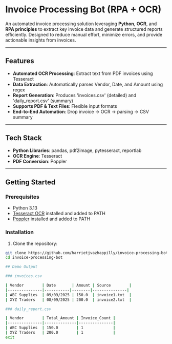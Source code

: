# Invoice Processing Bot (RPA + OCR)

An automated invoice processing solution leveraging **Python**, **OCR**, and **RPA principles** to extract key invoice data and generate structured reports efficiently. Designed to reduce manual effort, minimize errors, and provide actionable insights from invoices.

---

## Features

- **Automated OCR Processing**: Extract text from PDF invoices using Tesseract  
- **Data Extraction**: Automatically parses Vendor, Date, and Amount using regex  
- **Report Generation**: Produces 'invoices.csv' (detailed) and 'daily_report.csv' (summary)  
- **Supports PDF & Text Files**: Flexible input formats  
- **End-to-End Automation**: Drop invoice → OCR → parsing → CSV summary  

---

## Tech Stack

- **Python Libraries**: pandas, pdf2image, pytesseract, reportlab  
- **OCR Engine**: Tesseract  
- **PDF Conversion**: Poppler  

---

## Getting Started

### Prerequisites

- Python 3.13
- [Tesseract OCR](https://github.com/tesseract-ocr/tesseract) installed and added to PATH  
- [Poppler](http://blog.alivate.com.au/poppler-windows/) installed and added to PATH  

### Installation

1. Clone the repository:

```bash
git clone https://github.com/harrietjvazhappilly/invoice-processing-bot.git
cd invoice-processing-bot

## Demo Output

### invoices.csv

| Vendor        | Date       | Amount | Source        |
|---------------|-----------|--------|---------------|
| ABC Supplies  | 09/09/2025 | 150.0  | invoice1.txt  |
| XYZ Traders   | 08/09/2025 | 200.0  | invoice2.txt  |

### daily_report.csv

| Vendor        | Total_Amount | Invoice_Count |
|---------------|--------------|---------------|
| ABC Supplies  | 150.0        | 1             |
| XYZ Traders   | 200.0        | 1             |
exit


